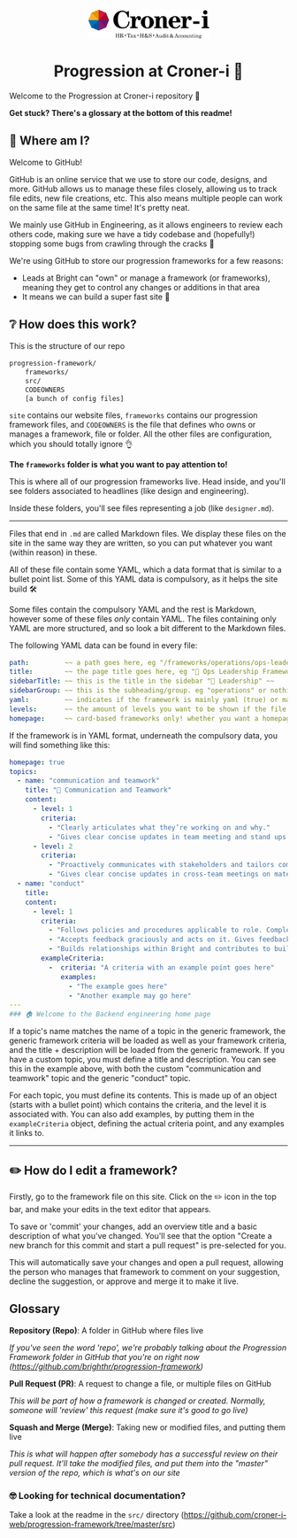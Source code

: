 <p align="center">
  <a href="https://www.croneri.co.uk/">
    <img alt="Croner-i logo" src="./src/images/logo.png" width="219" />
  </a>
</p>
<h1 align="center">
    Progression at Croner-i 🎉
</h1>

Welcome to the Progression at Croner-i repository 💪


**Get stuck? There's a glossary at the bottom of this readme!**

## 🤯 Where am I?

Welcome to GitHub!

GitHub is an online service that we use to store our code, designs, and more. GitHub allows us to manage these files closely, allowing us to track file edits, new file creations, etc. This also means multiple people can work on the same file at the same time! It's pretty neat.

We mainly use GitHub in Engineering, as it allows engineers to review each others code, making sure we have a tidy codebase and (hopefully!) stopping some bugs from crawling through the cracks 🐛

We're using GitHub to store our progression frameworks for a few reasons:
- Leads at Bright can "own" or manage a framework (or frameworks), meaning they get to control any changes or additions in that area
- It means we can build a super fast site 🚀

## ❔ How does this work?

This is the structure of our repo
```
progression-framework/
    frameworks/
    src/
    CODEOWNERS
    [a bunch of config files]
```

`site` contains our website files, `frameworks` contains our progression framework files, and `CODEOWNERS` is the file that defines who owns or manages a framework, file or folder.
All the other files are configuration, which you should totally ignore 👌

**The `frameworks` folder is what you want to pay attention to!**


This is where all of our progression frameworks live. Head inside, and you'll see folders associated to headlines (like design and engineering).

Inside these folders, you'll see files representing a job (like `designer.md`). 

---

Files that end in `.md` are called Markdown files. We display these files on the site in the same way they are written, so you can put whatever you want  (within reason) in these.

All of these file contain some YAML, which a data format that is similar to a bullet point list. Some of this YAML data is compulsory, as it helps the site build 🛠️

Some files contain the compulsory YAML and the rest is Markdown, however some of these files *only* contain YAML.
The files containing only YAML are more structured, and so look a bit different to the Markdown files.

The following YAML data can be found in every file:

``` yaml
path:         ~~ a path goes here, eg "/frameworks/operations/ops-leadership" ~~
title:        ~~ the page title goes here, eg "🎯 Ops Leadership Framework" ~~
sidebarTitle: ~~ this is the title in the sidebar "🎯 Leadership" ~~
sidebarGroup: ~~ this is the subheading/group. eg "operations" or nothing ~~
yaml:         ~~ indicates if the framework is mainly yaml (true) or markdown (false) ~~
levels:       ~~ the amount of levels you want to be shown if the file is yaml, eg 6 or nothing ~~
homepage:     ~~ card-based frameworks only! whether you want a homepage to be shown, eg true, false, or nothing if irrelevant ~~
```

If the framework is in YAML format, underneath the compulsory data, you will find something like this:

``` yaml
homepage: true
topics:
  - name: "communication and teamwork"
    title: "💬 Communication and Teamwork"
    content:
      - level: 1
        criteria:
          - "Clearly articulates what they’re working on and why."
          - "Gives clear concise updates in team meeting and stand ups on material which is relevant for the team"
      - level: 2
        criteria:
          - "Proactively communicates with stakeholders and tailors communication to audience. Keeps stakeholders like COps, legal, marketing, finance updated on progress and ensures they have what they need."
          - "Gives clear concise updates in cross-team meetings on material which is relevant for the teams"
  - name: "conduct"
    title:
    content:
      - level: 1
        criteria:
          - "Follows policies and procedures applicable to role. Completes training."
          - "Accepts feedback graciously and acts on it. Gives feedback when requested"
          - "Builds relationships within Bright and contributes to building a supportive, knowledgable and engaged peer group"
        exampleCriteria:
          -  criteria: "A criteria with an example point goes here"
             examples:
               - "The example goes here"
               - "Another example may go here"
---
### 🏠 Welcome to the Backend engineering home page
```

If a topic's name matches the name of a topic in the generic framework, the generic framework criteria will be loaded as well as your framework criteria, and the title + description will be loaded from the generic framework.
If you have a custom topic, you must define a title and description.
You can see this in the example above, with both the custom "communication and teamwork" topic and the generic "conduct" topic.

For each topic, you must define its contents. This is made up of an object (starts with a bullet point) which contains the criteria, and the level it is associated with.
You can also add examples, by putting them in the `exampleCriteria` object, defining the actual criteria point, and any examples it links to.

---

## ✏️ How do I edit a framework?

Firstly, go to the framework file on this site. Click on the ✏️ icon in the top bar, and make your edits in the text editor that appears.

To save or 'commit' your changes, add an overview title and a basic description of what you've changed. You'll see that the option "Create a new branch for this commit and start a pull request" is pre-selected for you.

This will automatically save your changes and open a pull request, allowing the person who manages that framework to comment on your suggestion, decline the suggestion, or approve and merge it to make it live.


## Glossary

**Repository (Repo)**: A folder in GitHub where files live

*If you've seen the word 'repo', we're probably talking about the Progression Framework folder in GitHub that you're on right now (https://github.com/brighthr/progression-framework)*

**Pull Request (PR)**: A request to change a file, or multiple files on GitHub

*This will be part of how a framework is changed or created. Normally, someone will 'review' this request (make sure it's good to go live)*

**Squash and Merge (Merge)**: Taking new or modified files, and putting them live

*This is what will happen after somebody has a successful review on their pull request. It'll take the modified files, and put them into the "master" version of the repo, which is what's on our site*


### 🤓 Looking for technical documentation?
Take a look at the readme in the `src/` directory (https://github.com/croner-i-web/progression-framework/tree/master/src)
